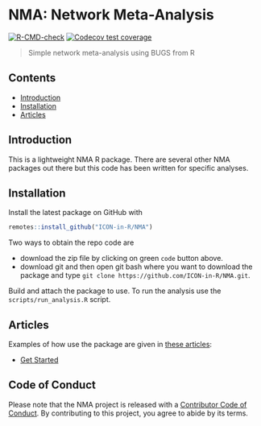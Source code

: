 # NMA: Network Meta-Analysis

<!-- badges: start -->
[![R-CMD-check](https://github.com/ICON-in-R/NMA/workflows/R-CMD-check/badge.svg)](https://github.com/ICON-in-R/NMA/actions)
[![Codecov test coverage](https://codecov.io/gh/ICON-in-R/NMA/branch/master/graph/badge.svg)](https://codecov.io/gh/ICON-in-R/NMA?branch=master)
<!-- badges: end -->

> Simple network meta-analysis using BUGS from R

## Contents

- [Introduction](#introduction)
- [Installation](#installation)
- [Articles](#articles)


## Introduction

This is a lightweight NMA R package. There are several other NMA packages out there but this code has been written for specific analyses.


## Installation

Install the latest package on GitHub with
```r
remotes::install_github("ICON-in-R/NMA")
```

Two ways to obtain the repo code are

* download the zip file by clicking on green `code` button above.
* download git and then open git bash where you want to download the package and type `git clone https://github.com/ICON-in-R/NMA.git`.

Build and attach the package to use.
To run the analysis use the `scripts/run_analysis.R` script.

## Articles

Examples of how use the package are given in [these articles](https://n8thangreen.github.io/NMA/articles/index.html):

-  [Get Started](https://n8thangreen.github.io/NMA/articles/intro.html)


## Code of Conduct

Please note that the NMA project is released with a [Contributor Code of Conduct](https://contributor-covenant.org/version/2/0/CODE_OF_CONDUCT.html).
By contributing to this project, you agree to abide by its terms.

